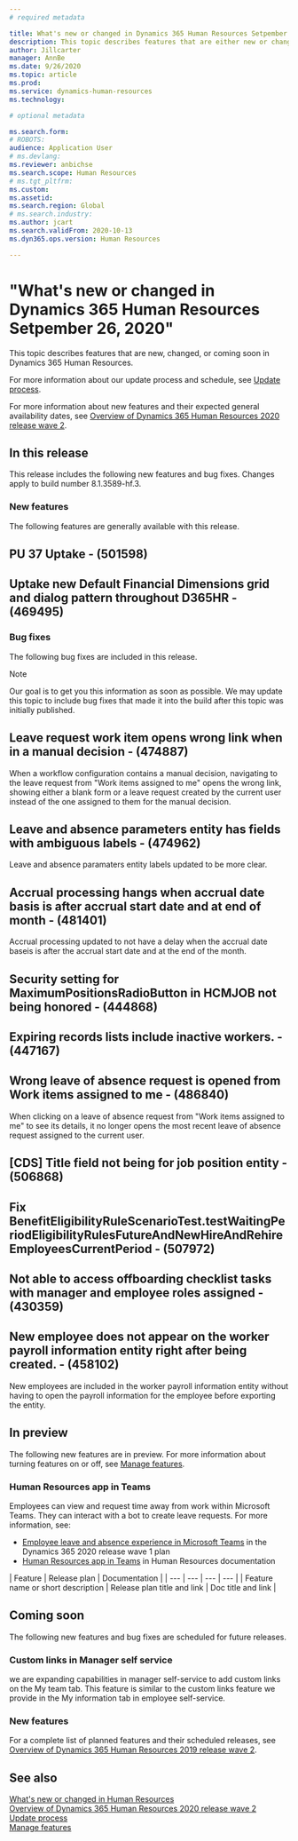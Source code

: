 ```yaml
---
# required metadata

title: What's new or changed in Dynamics 365 Human Resources Setpember 26 2020
description: This topic describes features that are either new or changed in Microsoft Dynamics 365 Human Resources.
author: Jillcarter
manager: AnnBe
ms.date: 9/26/2020
ms.topic: article
ms.prod:
ms.service: dynamics-human-resources
ms.technology:

# optional metadata

ms.search.form:
# ROBOTS:
audience: Application User
# ms.devlang:
ms.reviewer: anbichse
ms.search.scope: Human Resources
# ms.tgt_pltfrm:
ms.custom:
ms.assetid:
ms.search.region: Global
# ms.search.industry:
ms.author: jcart
ms.search.validFrom: 2020-10-13
ms.dyn365.ops.version: Human Resources

---
```

# "What's new or changed in Dynamics 365 Human Resources Setpember 26, 2020"

This topic describes features that are new, changed, or coming soon in Dynamics 365 Human Resources.

For more information about our update process and schedule, see [Update process](hr-admin-setup-update-process.md).

For more information about new features and their expected general availability dates, see [Overview of Dynamics 365 Human Resources 2020 release wave 2](https://docs.microsoft.com/dynamics365-release-plan/2020wave2/dynamics365-human-resources/).

## In this release

This release includes the following new features and bug fixes. Changes apply to build number 8.1.3589-hf.3.

### New features

The following features are generally available with this release.

## PU 37 Uptake - (501598)
## Uptake new Default Financial Dimensions grid and dialog pattern throughout D365HR - (469495)


### Bug fixes

The following bug fixes are included in this release.

> [!NOTE]
> Our goal is to get you this information as soon as possible. We may update this topic to include bug fixes that made it into the build after this topic was initially published.

## Leave request work item opens wrong link when in a manual decision - (474887)
When a workflow configuration contains a manual decision, navigating to the leave request from "Work items assigned to me" opens the wrong link, showing either a blank form or a leave request created by the current user instead of the one assigned to them for the manual decision.
## Leave and absence parameters entity has fields with ambiguous labels - (474962)
Leave and absence paramaters entity labels updated to be more clear. 
## Accrual processing hangs when accrual date basis is after accrual start date and at end of month - (481401)
Accrual processing updated to not have a delay when the accrual date baseis is after the accrual start date and at the end of the month. 
##  Security setting for MaximumPositionsRadioButton in HCMJOB not being honored - (444868)
## Expiring records lists include inactive workers. - (447167)
## Wrong leave of absence request is opened from Work items assigned to me - (486840)
When clicking on a leave of absence request from "Work items assigned to me" to see its details, it no longer opens the most recent leave of absence request assigned to the current user. 
## [CDS] Title field not being for job position entity - (506868)
## Fix BenefitEligibilityRuleScenarioTest.testWaitingPeriodEligibilityRulesFutureAndNewHireAndRehireEmployeesCurrentPeriod - (507972)
## Not able to access offboarding checklist tasks with manager and employee roles assigned  - (430359)
## New employee does not appear on the worker payroll information entity right after being created. - (458102)
New employees are included in the worker payroll information entity without having to open the payroll information for the employee before exporting the entity. 


## In preview

The following new features are in preview. For more information about turning features on or off, see [Manage features](hr-admin-manage-features.md).

### Human Resources app in Teams

Employees can view and request time away from work within Microsoft Teams. They can interact with a bot to create leave requests. For more information, see:

- [Employee leave and absence experience in Microsoft Teams](https://docs.microsoft.com/dynamics365-release-plan/2020wave1/dynamics365-human-resources/employee-leave-absence-experience-teams) in the Dynamics 365 2020 release wave 1 plan
- [Human Resources app in Teams](https://go.microsoft.com/fwlink/?linkid=2127841) in Human Resources documentation

| Feature | Release plan | Documentation |
| --- | --- | --- | --- |
| Feature name or short description | Release plan title and link | Doc title and link |

## Coming soon

The following new features and bug fixes are scheduled for future releases.

### Custom links in Manager self service 

we are expanding capabilities in manager self-service to add custom links on the My team tab. This feature is similar to the custom links feature we provide in the My information tab in employee self-service.

### New features

For a complete list of planned features and their scheduled releases, see [Overview of Dynamics 365 Human Resources 2019 release wave 2](https://docs.microsoft.com/dynamics365-release-plan/2019wave2/dynamics365-human-resources/).



## See also

[What's new or changed in Human Resources](hr-admin-whats-new.md)</br>
[Overview of Dynamics 365 Human Resources 2020 release wave 2](https://docs.microsoft.com/dynamics365-release-plan/2020wave2/dynamics365-human-resources/)</br>
[Update process](hr-admin-setup-update-process.md)</br>
[Manage features](hr-admin-manage-features.md)
